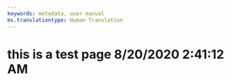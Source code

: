 ```yaml
---
keywords: metadata, user manual
ms.translationtype: Human Translation
---
```

# this is a test page 8/20/2020 2:41:12 AM